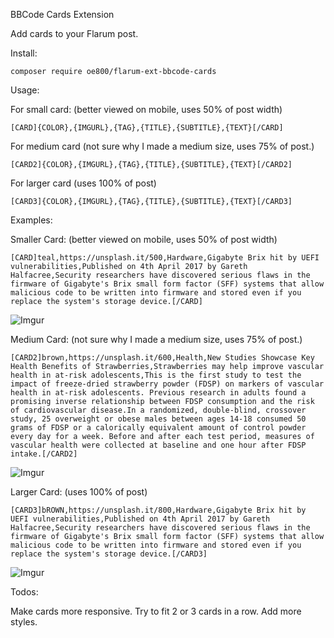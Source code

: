 BBCode Cards Extension

Add cards to your Flarum post.

Install:

`composer require oe800/flarum-ext-bbcode-cards`


Usage:

For small card: (better viewed on mobile, uses 50% of post width)

`[CARD]{COLOR},{IMGURL},{TAG},{TITLE},{SUBTITLE},{TEXT}[/CARD]`


For medium card (not sure why I made a medium size, uses 75% of post.)

`[CARD2]{COLOR},{IMGURL},{TAG},{TITLE},{SUBTITLE},{TEXT}[/CARD2]`


For larger card (uses 100% of post)

`[CARD3]{COLOR},{IMGURL},{TAG},{TITLE},{SUBTITLE},{TEXT}[/CARD3]`




Examples:


Smaller Card: (better viewed on mobile, uses 50% of post width)

`[CARD]teal,https://unsplash.it/500,Hardware,Gigabyte Brix hit by UEFI vulnerabilities,Published on 4th April 2017 by Gareth Halfacree,Security researchers have discovered serious flaws in the firmware of Gigabyte's Brix small form factor (SFF) systems that allow malicious code to be written into firmware and stored even if you replace the system's storage device.[/CARD]`

![Imgur](http://i.imgur.com/S3f1c6Q.gif)


Medium Card: (not sure why I made a medium size, uses 75% of post.)

`[CARD2]brown,https://unsplash.it/600,Health,New Studies Showcase Key Health Benefits of Strawberries,Strawberries may help improve vascular health in at-risk adolescents,This is the first study to test the impact of freeze-dried strawberry powder (FDSP) on markers of vascular health in at-risk adolescents. Previous research in adults found a promising inverse relationship between FDSP consumption and the risk of cardiovascular disease.In a randomized, double-blind, crossover study, 25 overweight or obese males between ages 14-18 consumed 50 grams of FDSP or a calorically equivalent amount of control powder every day for a week. Before and after each test period, measures of vascular health were collected at baseline and one hour after FDSP intake.[/CARD2]`

![Imgur](http://i.imgur.com/LTeIb1u.gif)


Larger Card: (uses 100% of post)

`[CARD3]bROWN,https://unsplash.it/800,Hardware,Gigabyte Brix hit by UEFI vulnerabilities,Published on 4th April 2017 by Gareth Halfacree,Security researchers have discovered serious flaws in the firmware of Gigabyte's Brix small form factor (SFF) systems that allow malicious code to be written into firmware and stored even if you replace the system's storage device.[/CARD3]`

![Imgur](http://i.imgur.com/oiv3zgl.gif)


Todos:

Make cards more responsive.
Try to fit 2 or 3 cards in a row.
Add more styles.


